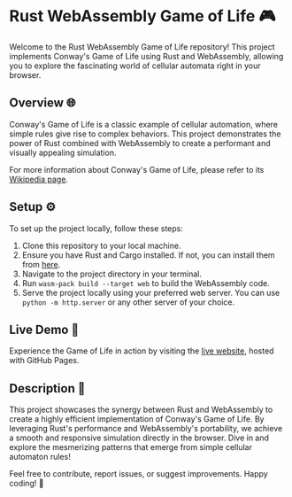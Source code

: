 # Rust WebAssembly Game of Life 🎮

Welcome to the Rust WebAssembly Game of Life repository! This project implements Conway's Game of Life using Rust and WebAssembly, allowing you to explore the fascinating world of cellular automata right in your browser.

## Overview 🌐

Conway's Game of Life is a classic example of cellular automation, where simple rules give rise to complex behaviors. This project demonstrates the power of Rust combined with WebAssembly to create a performant and visually appealing simulation.

For more information about Conway's Game of Life, please refer to its [Wikipedia page](https://en.wikipedia.org/wiki/Conway%27s_Game_of_Life).

## Setup ⚙️

To set up the project locally, follow these steps:

1. Clone this repository to your local machine.
2. Ensure you have Rust and Cargo installed. If not, you can install them from [here](https://www.rust-lang.org/tools/install).
3. Navigate to the project directory in your terminal.
4. Run `wasm-pack build --target web` to build the WebAssembly code.
5. Serve the project locally using your preferred web server. You can use `python -m http.server` or any other server of your choice.

## Live Demo 🚀

Experience the Game of Life in action by visiting the [live website](https://your-username.github.io/rust-wasm-game-of-life), hosted with GitHub Pages.

## Description 📝

This project showcases the synergy between Rust and WebAssembly to create a highly efficient implementation of Conway's Game of Life. By leveraging Rust's performance and WebAssembly's portability, we achieve a smooth and responsive simulation directly in the browser. Dive in and explore the mesmerizing patterns that emerge from simple cellular automaton rules!

Feel free to contribute, report issues, or suggest improvements. Happy coding! 🎉